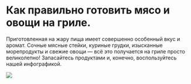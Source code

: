 # Как правильно готовить мясо и овощи на гриле.
Приготовленная на жару пища имеет совершенно особенный вкус и аромат. Сочные мясные стейки, куриные грудки, изысканные морепродукты и свежие овощи — всё это получается на гриле просто великолепно! Запасайтесь продуктами и, конечно, воспользуйтесь нашей инфографикой.

![](/images/Kulinar/Sovet/Infographics/gotovka-na-grille_2-4.png)
